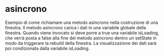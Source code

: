 # asincrono

Esempio di come richiamare una metodo asincrono nella costruzione di 
una finestra.
Il metodo asincrono carica i dati in una variabile globale della finestra.
Quando viene invocato si deve porre a true una variabile isLoading,
che verrà posta a false alla fine del metodo asincrono dentro un setState in modo da triggerare la rebuild della finestra.
La visualizzazione dei dati sarà poi condizionata dalla variabile isLoading.